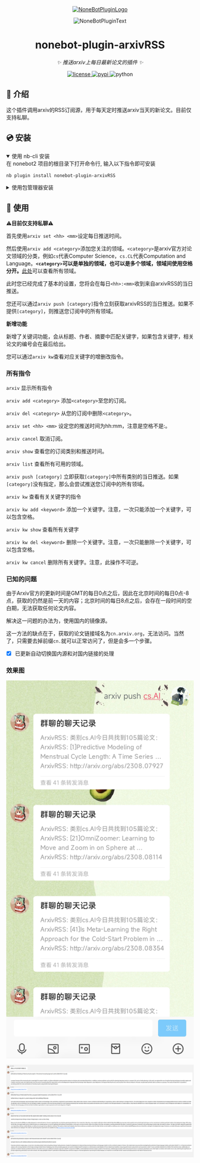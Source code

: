 <div align="center">
  <a href="https://v2.nonebot.dev/store"><img src="https://github.com/A-kirami/nonebot-plugin-template/blob/resources/nbp_logo.png" width="180" height="180" alt="NoneBotPluginLogo"></a>
  <br>
  <p><img src="https://github.com/A-kirami/nonebot-plugin-template/blob/resources/NoneBotPlugin.svg" width="240" alt="NoneBotPluginText"></p>
</div>

<div align="center">

# nonebot-plugin-arxivRSS

_✨ 推送arxiv上每日最新论文的插件 ✨_


<a href="./LICENSE">
    <img src="https://img.shields.io/github/license/LuckySJTU/nonebot-plugin-arxivRSS.svg" alt="license">
</a>
<a href="https://pypi.python.org/pypi/nonebot-plugin-arxivRSS">
    <img src="https://img.shields.io/pypi/v/nonebot-plugin-arxivRSS.svg" alt="pypi">
</a>
<img src="https://img.shields.io/badge/python-3.8+-blue.svg" alt="python">

</div>


## 📖 介绍

这个插件调用arxiv的RSS订阅源，用于每天定时推送arxiv当天的新论文。目前仅支持私聊。

## 💿 安装

<details open>
<summary>使用 nb-cli 安装</summary>
在 nonebot2 项目的根目录下打开命令行, 输入以下指令即可安装

    nb plugin install nonebot-plugin-arxivRSS

</details>

<details>
<summary>使用包管理器安装</summary>
在 nonebot2 项目的插件目录下, 打开命令行, 根据你使用的包管理器, 输入相应的安装命令

<details>
<summary>pip</summary>

    pip install nonebot-plugin-arxivRSS
</details>
<details>
<summary>pdm</summary>

    pdm add nonebot-plugin-arxivRSS
</details>
<details>
<summary>poetry</summary>

    poetry add nonebot-plugin-arxivRSS
</details>
<details>
<summary>conda</summary>

    conda install nonebot-plugin-arxivRSS
</details>

打开 nonebot2 项目根目录下的 `pyproject.toml` 文件, 在 `[tool.nonebot]` 部分追加写入

    plugins = ["nonebot_plugin_arxivRSS"]

</details>


## 🎉 使用

⚠️**目前仅支持私聊**⚠️

首先使用`arxiv set <hh> <mm>`设定每日推送时间。

然后使用`arxiv add <category>`添加您关注的领域。`<category>`是arxiv官方对论文领域的分类，例如`cs`代表Computer Science，`cs.CL`代表Computation and Language。**`<category>`可以是单独的领域，也可以是多个领域，领域间使用空格分开。**[此处](https://arxiv.org/category_taxonomy)可以查看所有领域。

此时您已经完成了基本的设置，您将会在每日`<hh>:<mm>`收到来自arxivRSS的当日推送。

您还可以通过`arxiv push [category]`指令立刻获取arxivRSS的当日推送。如果不提供`[category]`，则推送您订阅中的所有领域。

**新增功能**

新增了关键词功能，会从标题、作者、摘要中匹配关键字，如果包含关键字，相关论文的编号会在最后给出。

您可以通过`arxiv kw`查看对应关键字的增删改指令。

### 所有指令

`arxiv` 显示所有指令

`arxiv add <category>` 添加`<category>`至您的订阅。

`arxiv del <category>` 从您的订阅中删除`<category>`。

`arxiv set <hh> <mm>` 设定您的推送时间为hh:mm，注意是空格不是:。

`arxiv cancel` 取消订阅。

`arxiv show` 查看您的订阅类别和推送时间。

`arxiv list` 查看所有可用的领域。

`arxiv push [category]` 立即获取`[category]`中所有类别的当日推送。如果`[category]`没有指定，那么会尝试推送您订阅中的所有领域。

`arxiv kw` 查看有关关键字的指令

`arxiv kw add <keyword>` 添加一个关键字。注意，一次只能添加一个关键字，可以包含空格。

`arxiv kw show` 查看所有关键字

`arxiv kw del <keyword>` 删除一个关键字。注意，一次只能删除一个关键字，可以包含空格。

`arxiv kw cancel` 删除所有关键字。注意，此操作不可逆。

### 已知的问题

由于Arxiv官方的更新时间是GMT的每日0点之后，因此在北京时间的每日0点-8点，获取的仍然是前一天的内容；北京时间的每日8点之后，会存在一段时间的空白期，无法获取任何论文内容。

解决这一问题的办法为，使用国内的镜像源。

这一方法的缺点在于，获取的论文链接域名为`cn.arxiv.org`，无法访问。当然了，只需要去掉前缀`cn.`就可以正常访问了，但是会多一个步骤。

- [x] 已更新自动切换国内源和对国内链接的处理

### 效果图

![preview](./preview.jpg)

![preview](./preview2.png)
